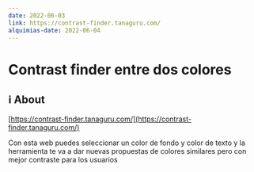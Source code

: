 ```yaml
---
date: 2022-06-03
link: https://contrast-finder.tanaguru.com/
alquimias-date: 2022-06-04
---
```


# Contrast finder entre dos colores

## ℹ️ About

[https://contrast-finder.tanaguru.com/](https://contrast-finder.tanaguru.com/)

Con esta web puedes seleccionar un color de fondo y color de texto y la herramienta te va a dar nuevas propuestas de colores similares pero con mejor contraste para los usuarios



